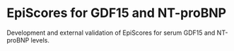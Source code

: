 # EpiScores for GDF15 and NT-proBNP
Development and external validation of EpiScores for serum GDF15 and NT-proBNP levels.
